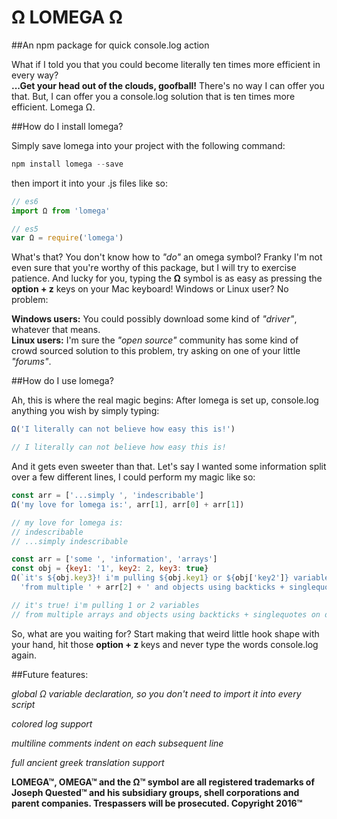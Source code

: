# Ω LOMEGA Ω

##An npm package for quick console.log action

What if I told you that you could become literally ten times more efficient in every way?   
**...Get your head out of the clouds, goofball!** There's no way I can offer you that.
But, I can offer you a console.log solution that is ten times more efficient. Lomega Ω.

##How do I install lomega?

Simply save lomega into your project with the following command:

```js
npm install lomega --save
```

then import it into your .js files like so:

```js
// es6
import Ω from 'lomega'

// es5
var Ω = require('lomega')
```

What's that? You don't know how to *"do"* an omega symbol? Franky I'm not even sure that you're worthy of this package, but I will try to exercise patience. And lucky for you, typing the **Ω** symbol is as easy as pressing the **option + z**  keys on your Mac keyboard! Windows or Linux user? No problem:    

**Windows users:** You could possibly download some kind of *"driver"*, whatever that means.  
**Linux users:** I'm sure the *"open source"* community has some kind of crowd sourced solution to this problem, try asking on one of your little *"forums"*.

##How do I use lomega?

Ah, this is where the real magic begins: After lomega is set up, console.log anything you wish by simply typing:

```js
Ω('I literally can not believe how easy this is!')

// I literally can not believe how easy this is!
```

And it gets even sweeter than that. Let's say I wanted some information split over a few different lines, I could perform my magic like so:

```js
const arr = ['...simply ', 'indescribable']
Ω('my love for lomega is:', arr[1], arr[0] + arr[1])

// my love for lomega is:
// indescribable
// ...simply indescribable
```
```js
const arr = ['some ', 'information', 'arrays']
const obj = {key1: '1', key2: 2, key3: true}
Ω(`it's ${obj.key3}! i'm pulling ${obj.key1} or ${obj['key2']} variables`,
  'from multiple ' + arr[2] + ' and objects using backticks + singlequotes on different lines!')

// it's true! i'm pulling 1 or 2 variables
// from multiple arrays and objects using backticks + singlequotes on different lines!
```

So, what are you waiting for? Start making that weird little hook shape with your hand, hit those **option + z** keys and never type the words console.log again.

##Future features:

*global Ω variable declaration, so you don't need to import it into every script*

*colored log support*  

*multiline comments indent on each subsequent line*  

*full ancient greek translation support*

**LOMEGA™, OMEGA™ and the Ω™ symbol are all registered trademarks of Joseph Quested™
and his subsidiary groups, shell corporations and parent companies. Trespassers will be prosecuted. Copyright 2016™**
